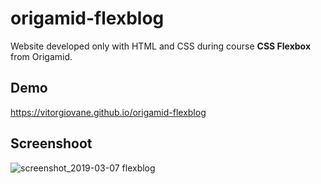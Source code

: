 # origamid-flexblog
Website developed only with HTML and CSS during course **CSS Flexbox** from Origamid.

## Demo
https://vitorgiovane.github.io/origamid-flexblog

## Screenshoot
![screenshot_2019-03-07 flexblog](https://user-images.githubusercontent.com/5404361/53994810-07f19380-4112-11e9-9765-d46b96381577.png)
